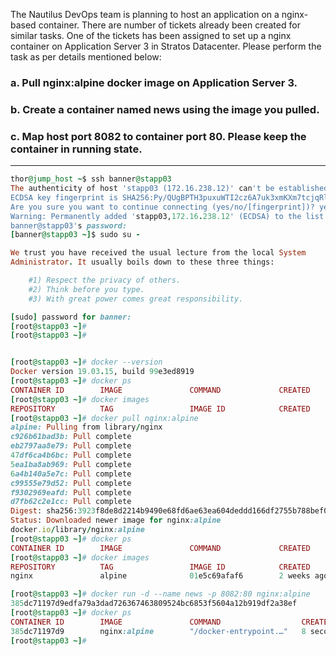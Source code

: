 The Nautilus DevOps team is planning to host an application on a nginx-based container. There are number of tickets already been created for similar tasks. One of the tickets has been assigned to set up a nginx container on Application Server 3 in Stratos Datacenter. Please perform the task as per details mentioned below:


### a. Pull nginx:alpine docker image on Application Server 3.


### b. Create a container named news using the image you pulled.


### c. Map host port 8082 to container port 80. Please keep the container in running state.

-----

```ruby
thor@jump_host ~$ ssh banner@stapp03
The authenticity of host 'stapp03 (172.16.238.12)' can't be established.
ECDSA key fingerprint is SHA256:Py/QUgBPTH3puxuWTI2cz6A7uk3xmKXm7tcjqRlcB5A.
Are you sure you want to continue connecting (yes/no/[fingerprint])? yes
Warning: Permanently added 'stapp03,172.16.238.12' (ECDSA) to the list of known hosts.
banner@stapp03's password: 
[banner@stapp03 ~]$ sudo su -

We trust you have received the usual lecture from the local System
Administrator. It usually boils down to these three things:

    #1) Respect the privacy of others.
    #2) Think before you type.
    #3) With great power comes great responsibility.

[sudo] password for banner: 
[root@stapp03 ~]# 
[root@stapp03 ~]# 


[root@stapp03 ~]# docker --version
Docker version 19.03.15, build 99e3ed8919
[root@stapp03 ~]# docker ps
CONTAINER ID        IMAGE               COMMAND             CREATED             STATUS              PORTS               NAMES
[root@stapp03 ~]# docker images
REPOSITORY          TAG                 IMAGE ID            CREATED             SIZE
[root@stapp03 ~]# docker pull nginx:alpine
alpine: Pulling from library/nginx
c926b61bad3b: Pull complete 
eb2797aa8e79: Pull complete 
47df6ca4b6bc: Pull complete 
5ea1ba8ab969: Pull complete 
6a4b140a5e7c: Pull complete 
c99555e79d52: Pull complete 
f9302969eafd: Pull complete 
d7fb62c2e1cc: Pull complete 
Digest: sha256:3923f8de8d2214b9490e68fd6ae63ea604deddd166df2755b788bef04848b9bc
Status: Downloaded newer image for nginx:alpine
docker.io/library/nginx:alpine
[root@stapp03 ~]# docker ps
CONTAINER ID        IMAGE               COMMAND             CREATED             STATUS              PORTS               NAMES
[root@stapp03 ~]# docker images
REPOSITORY          TAG                 IMAGE ID            CREATED             SIZE
nginx               alpine              01e5c69afaf6        2 weeks ago         42.6MB

[root@stapp03 ~]# docker run -d --name news -p 8082:80 nginx:alpine
385dc71197d9edfa79a3dad726367463809524bc6853f5604a12b919df2a38ef
[root@stapp03 ~]# docker ps
CONTAINER ID        IMAGE               COMMAND                  CREATED             STATUS              PORTS                  NAMES
385dc71197d9        nginx:alpine        "/docker-entrypoint.…"   8 seconds ago       Up 6 seconds        0.0.0.0:8082->80/tcp   news
[root@stapp03 ~]# 
```
